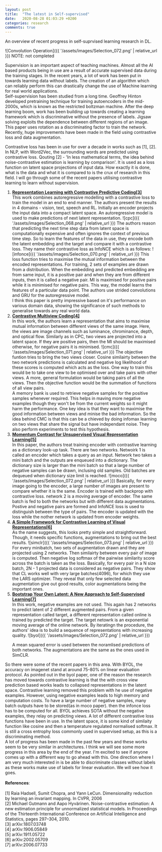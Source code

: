 ```yaml
---
layout: post
title:  "The latest in Self-supervised"
date:   2020-08-28 01:03:29 +0200
categories: research
comments: true
---
```

An overview of recent progress in self-suprvised learning research in DL.

<!--more-->
![Convolution Operation]({{ '/assets/images/Selection_072.png' | relative_url }})
NOTE: not completed

Supervision is an important aspect of teaching machines. Almost all the AI based products being in use are a result of accurate supervised data during the training stages. In the recent years, a lot of work has been put in towards learning data without labels. The creation of an algorithm which can reliably perform this can drastically change the use of Machine learning for real world applications.
<br>
Self-supervision has been studied from a long time. Geoffrey Hinton developed pretraining technique for training autoencoders in the mid-2000s, which is known as the restricted boltzman machine. After the deep learning boom, work has been building up towards creating a learning framework which is discriminative without the presence of labels. Jigsaw solving exploits the dependence between different regions of an image. This paper uses rotation as a discriminating factor to train the network. Recently, huge improvements have been made in the field using contrastive loss and data augmentation.

Contrastive loss has been in use for over a decade in works such as [1], [2]. In NLP, with Word2Vec, the surrounding words are predicted using contrastive loss. Qouting [2] - 'In less mathematical terms, the idea behind noise-contrastive estimation is learning by comparison'. It is used as a loss function on latent space projections of input data. How exactly it is done, what is the data and what it is compared to is the crux of research in this field. I will go through some of the recent papers utilising contrastive learning to learn without supervision.


<ol>
<li><b><a href="file:///home/sathvik/Documents/github/bloodraven66.github.io/_posts/test.html#cpc-paper">Representation Learning with Contrastive Predictive Coding[3]</a></b></li>
This work combines autoregressive modelling with a contrastive loss to train the model in an end to end manner. The authors present the results in 4 domains - vision, text, speech and RL. Initially an encoder projects the input data into a compact latent space. An autoregressive model is used to make predictions of next latent representation.
![cpc]({{ '/assets/images/Selection_068.png' | relative_url }})
The authors reason that predicting the next time step data from latent space is computationally expensive and often ignores the context of previous time step. So to learn the features of the data in use, they encode both the latent embedding and the target and compare it with a contrastive loss. They name their contrastive loss as InfoNCE which is as follows:
![infonce]({{ '/assets/images/Selection_070.png' | relative_url }})
This loss function tries to maximise the mutual information between the encoded representations. For training, 2 sets of examples are drawn from a distribution. When the embedding and predicted embedding are from same input, it is a positive pair and when they are from different inputs, then it is called a negative pair. MI is maximised for positive pairs while it is minimised for negative pairs. This way, the model learns the features of a particular data point. The authors use strided convolutions and GRU for the autoregressive model.
<br>
I think this paper is pretty impressive based on it's performance on various domain data, showing the significance of such methods to generalise towards any real world data.



<li><b><a href="file:///home/sathvik/Documents/github/bloodraven66.github.io/_posts/test.html#cmc-paper">
Contrastive Multiview Coding[4]</a></b></li>
In this work, the authors learn a representation that aims to maximise mutual information between different views of the same image. Here, the views are image channels such as luminance, chrominance, depth, and optical flow.
Similarly as in CPC, two views are projected into a latent space. If they are positive pairs, then the MI should be maximised otherwise, for negative pairs it is minimised.
![cmc]({{ '/assets/images/Selection_071.png' | relative_url }})
The objective funtion tries to bring the two views closer. Cosine similairty between the two network predictions is calculated and negative log likelihood of these scores is computed which acts as the loss. One way to train this would be to take one view to be optimised over and take pairs with other views. A more, general formulation would be taking pairs of all the views. Then the objective function would be the summation of functions of all view pairs.<br>
A memory bank is used to retrieve negative samples for the positive samples whenever required. This helps in maving more negative examples though they won't be from the current weights so it might harm the performance. One key idea is that they want to maximise the good information between views and minise the bad information. So the idea behind CMC is that this can be a chieved by doing infomax learning on two views that share the signal but have independant noise. They also perform experiments to test this hypothesis.<br>




<li><b><a href="file:///home/sathvik/Documents/github/bloodraven66.github.io/_posts/test.html#moco">
Momentum Contrast for Unsupervised Visual Representation Learning[5]</a>
</b></li>
In this paper, the authors treat training encoder with contrastive learning as a dictionary look-up task. There are two networks. Netwoirk 1 is called  an encoder which takes a query as an input. Network two takes a mini batch and the outputs are enqueued into a dictionary. The dictionary size is larger than the mini batch so that a large number of negative samples can be drawn, inclusing old samples. Old batches are dequeued when dictionary size limit is reached.
![moco]({{ '/assets/images/Selection_072.png' | relative_url }})
Basically, for every image going to the encoder, a large number of images are present to compare whether it is the same. Encoder is trained with backprop with contrastive loss. network 2 is a moving average of encoder. The same batch is fed to both the networks but with different data augmentations. Postive and negative pairs are formed and InfoNCE loss is used to distinguish between the type of pairs. The encoder is updated with the loss while the nother network is updated from encoder weights.



<li><b><a href="file:///home/sathvik/Documents/github/bloodraven66.github.io/_posts/test.html#simclr">
A Simple Framework for Contrastive Learning of Visual Representations[6]</a>
</b></li>
As the name suggests, this looks pretty simple and straightforward. Though, it needs specific functions, augmentations to bring out the best results.
![simclr]({{ '/assets/images/Selection_073.png' | relative_url }})
For every minibatch, two sets of augmentation drawn and they are projected  using 2 networks. Then similairty between every pair of image is computed. Then negative log softmax of the pairwise similarity score across the batch is taken as the loss. Basically, for every pair in a N size batch, 2N - 1 projected data is considered as negative pairs. They show that CL works well with very large batches(4096), for which they use the LARS optimizer. They reveal that only few selected data augmentation give out good results, color augmentations being the important ones.




<li><b><a href="file:///home/sathvik/Documents/github/bloodraven66.github.io/_posts/test.html#byol">
Bootstrap Your Own Latent: A New Approach to Self-Supervised Learning[7]</a>
</b></li>
In this work, negative examples are not used. This again has 2 networks to predict latent of 2 different augmented pairs. From a given representation called target, a different representation called online is trained by predicted the target. The target netowrk is an exponential moving average of the online network. By iteratingn the procedure, the authors' idea is to build a sequence of representations with increasing quality.
![byol]({{ '/assets/images/Selection_072.png' | relative_url }})

 A mean squared error is used between the noramlised predictions of both networks. The augmentations are the same as the ones used in SimCLR.
</ol>



So there were some of the recent papers in this area. With BYOL, the accuracy on imagenet stand at around 75-80% on linear evaluation protocol. As pointed out in the byol paper, one of the reason the research has moved towards contrastive learning is that the with cross view prediction based works leads to collapsed representations in the latent space. Contrastive learning removed this problem with he use of negative examples. However, using negative examples leads to high memory and computation costs. To have a large number of negative samples, many batch outputs have to be stored(as in moco paper). then the infonce loss has to be computed for all. BYOL achieves SOTA without the negative examples, they relay on predicting views. A lot of different contrastive loss functions have been in use. In the latent space, it is some kind of similaity function like cosine and then a temperature regulated normalised softmax. It is still a cross entrophy loss commonly used in supervised setup, as this is a discriminating method.<br>
A lot of progress has been made in the past few years and these works seem to be very similar in architectures. I think we will see some more progress in this area by the end of the year. I'm excited to see if anyone comes up with a different way to go ahead with this. One direction where I am very much interested in is be able to discriminate classes without labels as these works make use of labels for linear evaluation. We will see how it goes.
<br>
<br><b>References</b>:<br>
<br>[1] Raia Hadsell, Sumit Chopra, and Yann LeCun. Dimensionality reduction by learning an invariant mapping. In CVPR,
2006
<br>[2] Michael Gutmann and Aapo Hyvärinen. Noise-contrastive estimation: A new estimation principle for unnormalized statistical models. In Proceedings of the Thirteenth International Conference on Artificial Intelligence and Statistics, pages 297–304, 2010.<br>
<a id="cpc-paper">[3] arXiv:1807.03748</a><br>
<a id="cmc-paper">[4] arXiv:1906.05849</a><br>
<a id="moco">[5] arXiv:1911.05722</a><br>
<a id="simclr">[6] 	arXiv:2002.05709</a><br>
<a id="byol">[7] 	arXiv:2006.07733</a>
